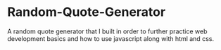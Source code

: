# Random-Quote-Generator
A random quote generator that I built in order to further practice web development basics and how to use javascript along with html and css. 

